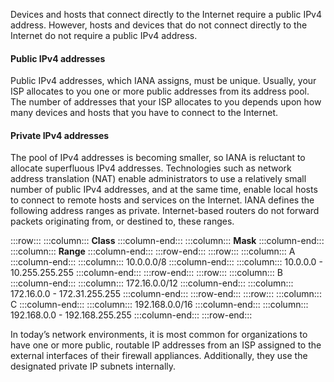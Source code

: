 Devices and hosts that connect directly to the Internet require a public IPv4 address. However, hosts and devices that do not connect directly to the Internet do not require a public IPv4 address.

#### Public IPv4 addresses

Public IPv4 addresses, which IANA assigns, must be unique. Usually, your ISP allocates to you one or more public addresses from its address pool. The number of addresses that your ISP allocates to you depends upon how many devices and hosts that you have to connect to the Internet.

#### Private IPv4 addresses

The pool of IPv4 addresses is becoming smaller, so IANA is reluctant to allocate superfluous IPv4 addresses. Technologies such as network address translation (NAT) enable administrators to use a relatively small number of public IPv4 addresses, and at the same time, enable local hosts to connect to remote hosts and services on the Internet. IANA defines the following address ranges as private. Internet-based routers do not forward packets originating from, or destined to, these ranges.

:::row:::
  :::column:::
    **Class**
  :::column-end:::
  :::column:::
    **Mask**
  :::column-end:::
  :::column:::
    **Range**
  :::column-end:::
:::row-end:::
:::row:::
  :::column:::
    A
  :::column-end:::
  :::column:::
    10.0.0.0/8
  :::column-end:::
  :::column:::
    10.0.0.0 - 10.255.255.255
  :::column-end:::
:::row-end:::
:::row:::
  :::column:::
    B
  :::column-end:::
  :::column:::
    172.16.0.0/12
  :::column-end:::
  :::column:::
    172.16.0.0 - 172.31.255.255
  :::column-end:::
:::row-end:::
:::row:::
  :::column:::
    C
  :::column-end:::
  :::column:::
    192.168.0.0/16
  :::column-end:::
  :::column:::
    192.168.0.0 - 192.168.255.255
  :::column-end:::
:::row-end:::


In today’s network environments, it is most common for organizations to have one or more public, routable IP addresses from an ISP assigned to the external interfaces of their firewall appliances. Additionally, they use the designated private IP subnets internally.
